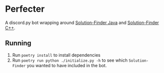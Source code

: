 # Perfecter

A discord.py bot wrapping around [Solution-Finder Java](https://github.com/knewjade/solution-finder) and [Solution-Finder C++](https://github.com/knewjade/sfinder-cpp).

## Running

1. Run `poetry install` to install dependencies
2. Run `poetry run python ./initialize.py -h` to see which `Solution-Finder` you wanted to have included in the bot.
